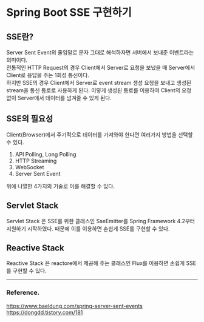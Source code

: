# Spring Boot SSE 구현하기

## SSE란?
Server Sent Event의 줄임말로 문자 그대로 해석하자면 서버에서 보내준 이벤트라는 의미이다.   
전통적인 HTTP Request의 경우 Client에서 Server로 요청을 보냈을 때 Server에서 Client로 응답을 주는 1회성 통신이다.   
하지만 SSE의 경우 Client에서 Server로 event stream 생성 요청을 보내고 생성된 stream을 통신 통로로 사용하게 된다. 이렇게 생성된 통로를 이용하여 Client의 요청 없이 Server에서 데이터를 넘겨줄 수 있게 된다.

## SSE의 필요성
Client(Browser)에서 주기적으로 데이터를 가져와야 한다면 여러가지 방법을 선택할 수 있다.

1. API Polling, Long Polling
2. HTTP Streaming
3. WebSocket
4. Server Sent Event

위에 나열한 4가지의 기술로 이를 해결할 수 있다.

## Servlet Stack
Servlet Stack 은 SSE를 위한 클래스인 SseEmitter를 Spring Framework 4.2부터 지원하기 시작하였다. 때문에 이를 이용하면 손쉽게 SSE를 구현할 수 있다.

## Reactive Stack
Reactive Stack 은 reactore에서 제공해 주는 클래스인 Flux를 이용하면 손쉽게 SSE를 구현할 수 있다.

---
### Reference.
https://www.baeldung.com/spring-server-sent-events   
https://dongdd.tistory.com/181   

